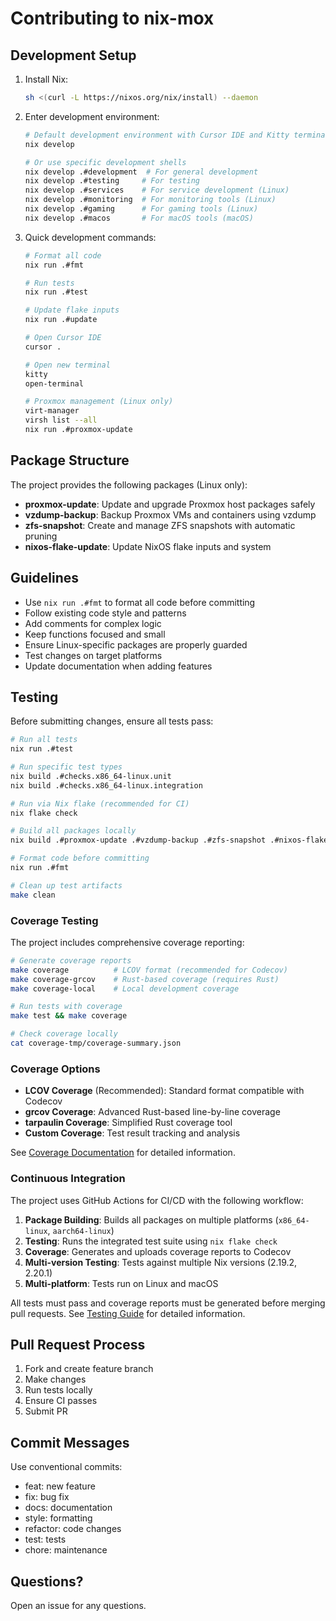 # Contributing to nix-mox

## Development Setup

1. Install Nix:

   ```bash
   sh <(curl -L https://nixos.org/nix/install) --daemon
   ```

2. Enter development environment:

   ```bash
   # Default development environment with Cursor IDE and Kitty terminal
   nix develop

   # Or use specific development shells
   nix develop .#development  # For general development
   nix develop .#testing     # For testing
   nix develop .#services    # For service development (Linux)
   nix develop .#monitoring  # For monitoring tools (Linux)
   nix develop .#gaming      # For gaming tools (Linux)
   nix develop .#macos       # For macOS tools (macOS)
   ```

3. Quick development commands:

   ```bash
   # Format all code
   nix run .#fmt

   # Run tests
   nix run .#test

   # Update flake inputs
   nix run .#update

   # Open Cursor IDE
   cursor .

   # Open new terminal
   kitty
   open-terminal

   # Proxmox management (Linux only)
   virt-manager
   virsh list --all
   nix run .#proxmox-update
   ```

## Package Structure

The project provides the following packages (Linux only):

- **proxmox-update**: Update and upgrade Proxmox host packages safely
- **vzdump-backup**: Backup Proxmox VMs and containers using vzdump
- **zfs-snapshot**: Create and manage ZFS snapshots with automatic pruning
- **nixos-flake-update**: Update NixOS flake inputs and system

## Guidelines

- Use `nix run .#fmt` to format all code before committing
- Follow existing code style and patterns
- Add comments for complex logic
- Keep functions focused and small
- Ensure Linux-specific packages are properly guarded
- Test changes on target platforms
- Update documentation when adding features

## Testing

Before submitting changes, ensure all tests pass:

```bash
# Run all tests
nix run .#test

# Run specific test types
nix build .#checks.x86_64-linux.unit
nix build .#checks.x86_64-linux.integration

# Run via Nix flake (recommended for CI)
nix flake check

# Build all packages locally
nix build .#proxmox-update .#vzdump-backup .#zfs-snapshot .#nixos-flake-update

# Format code before committing
nix run .#fmt

# Clean up test artifacts
make clean
```

### Coverage Testing

The project includes comprehensive coverage reporting:

```bash
# Generate coverage reports
make coverage          # LCOV format (recommended for Codecov)
make coverage-grcov    # Rust-based coverage (requires Rust)
make coverage-local    # Local development coverage

# Run tests with coverage
make test && make coverage

# Check coverage locally
cat coverage-tmp/coverage-summary.json
```

### Coverage Options

- **LCOV Coverage** (Recommended): Standard format compatible with Codecov
- **grcov Coverage**: Advanced Rust-based line-by-line coverage
- **tarpaulin Coverage**: Simplified Rust coverage tool
- **Custom Coverage**: Test result tracking and analysis

See [Coverage Documentation](./COVERAGE.md) for detailed information.

### Continuous Integration

The project uses GitHub Actions for CI/CD with the following workflow:

1. **Package Building**: Builds all packages on multiple platforms (`x86_64-linux`, `aarch64-linux`)
2. **Testing**: Runs the integrated test suite using `nix flake check`
3. **Coverage**: Generates and uploads coverage reports to Codecov
4. **Multi-version Testing**: Tests against multiple Nix versions (2.19.2, 2.20.1)
5. **Multi-platform**: Tests run on Linux and macOS

All tests must pass and coverage reports must be generated before merging pull requests. See [Testing Guide](./guides/testing.md) for detailed information.

## Pull Request Process

1. Fork and create feature branch
2. Make changes
3. Run tests locally
4. Ensure CI passes
5. Submit PR

## Commit Messages

Use conventional commits:

- feat: new feature
- fix: bug fix
- docs: documentation
- style: formatting
- refactor: code changes
- test: tests
- chore: maintenance

## Questions?

Open an issue for any questions.
